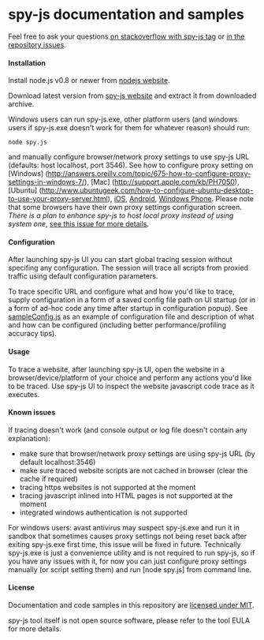# spy-js documentation and samples

Feel free to ask your questions [on stackoverflow with spy-js tag](http://stackoverflow.com/questions/ask?tags=javascript+spy-js) or [in the repository issues](https://github.com/spy-js/spy-js/issues).

#### Installation
Install node.js v0.8 or newer from [nodejs website](http://nodejs.org).

Download latest version from [spy-js website](http://spy-js.com) and extract it from downloaded archive.

Windows users can run spy-js.exe, other platform users (and windows users if spy-js.exe doesn't work for them for whatever reason) should run: 
```shell
node spy.js
```
and manually configure browser/network proxy settings to use spy-js URL (defaults: host localhost, port 3546). See how to configure proxy setting on [Windows] (http://answers.oreilly.com/topic/675-how-to-configure-proxy-settings-in-windows-7/), [Mac] (http://support.apple.com/kb/PH7050), [Ubuntu] (http://www.ubuntugeek.com/how-to-configure-ubuntu-desktop-to-use-your-proxy-server.html), [iOS](http://www.allanonymity.com/billing/knowledgebase/11/How-to-configure-proxy-usage-for-iPadorIphone.html), [Android](http://support.tabpilot.com/customer/portal/articles/937845-how-to-set-proxy-server-settings-in-android), [Windows Phone](http://forum.xda-developers.com/showthread.php?t=1106268). Please note that some browsers have their own proxy settings configuration screen. *There is a plan to enhance spy-js to host local proxy instead of using system one*, [see this issue for more details](https://github.com/spy-js/spy-js/issues/12). 

#### Configuration
After launching spy-js UI you can start global tracing session without specifing any configuration. The session will trace all scripts from proxied traffic using default configuration parameters. 

To trace specific URL and configure what and how you'd like to trace, supply configuration in a form of a saved config file path on UI startup (or in a form of ad-hoc code any time after startup in configuration popup). See [sampleConfig.js](https://github.com/spy-js/spy-js/blob/master/sampleConfig.js) as an example of configuration file and description of what and how can be configured (including better performance/profiling accuracy tips).

#### Usage
To trace a website, after launching spy-js UI, open the website in a browser/device/platform of your choice and perform any actions you'd like to be traced. Use spy-js UI to inspect the website javascript code trace as it executes.

#### Known issues
If tracing doesn't work (and console output or log file doesn't contain any explanation): 
* make sure that browser/network proxy settings are using spy-js URL (by default localhost:3546)
* make sure traced website scripts are not cached in browser (clear the cache if required)
* tracing https websites is not supported at the moment
* tracing javascript inlined into HTML pages is not supported at the moment
* integrated windows authentication is not supported

For windows users: avast antivirus may suspect spy-js.exe and run it in sandbox that sometimes causes proxy settings not being reset back after exiting spy-js.exe first time, this issue will be fixed in future. Technically spy-js.exe is just a convenience utility and is not required to run spy-js, so if you have any issues with it, for now you can just configure proxy settings manually (or script setting them) and run [node spy.js] from command line.

#### License
Documentation and code samples in this repository are [licensed under MIT](https://github.com/spy-js/spy-js/blob/master/LICENSE).

spy-js tool itself is not open source software, please refer to the tool EULA for more details.
